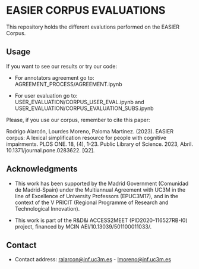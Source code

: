 # EASIER CORPUS EVALUATIONS

This repository holds the different evalutions performed on the EASIER Corpus.

## Usage
If you want to see our results or try our code:
- For annotators agreement go to: AGREEMENT_PROCESS/AGREEMENT.ipynb

- For user evaluation go to: USER_EVALUATION/CORPUS_USER_EVAL.ipynb and USER_EVALUATION/CORPUS_EVALUATION_SUBS.ipynb


Please, if you use our corpus, remember to cite this paper:

Rodrigo Alarcón, Lourdes Moreno, Paloma Martínez. (2023). EASIER corpus: A lexical simplification resource for people with cognitive impairments. PLOS ONE. 18, (4), 1-23. Public Library of Science. 2023, Abril. 10.1371/journal.pone.0283622. [Q2].

## Acknowledgments
- This work has been supported by the Madrid Government (Comunidad de Madrid-Spain) under the Multiannual Agreement with UC3M in the line of Excellence of University Professors (EPUC3M17), and in the context of the V PRICIT (Regional Programme of Research and Technological Innovation).

- This work is part of the R&D&i ACCESS2MEET (PID2020-116527RB-I0) project, financed by MCIN AEI/10.13039/501100011033/.

## Contact
- Contact address: ralarcon@inf.uc3m.es - lmoreno@inf.uc3m.es
